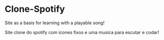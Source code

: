 # Clone-Spotify

Site as a basis for learning with a playable song!

Site clone do spotify com icones fixos e uma musica para escutar e codar!
